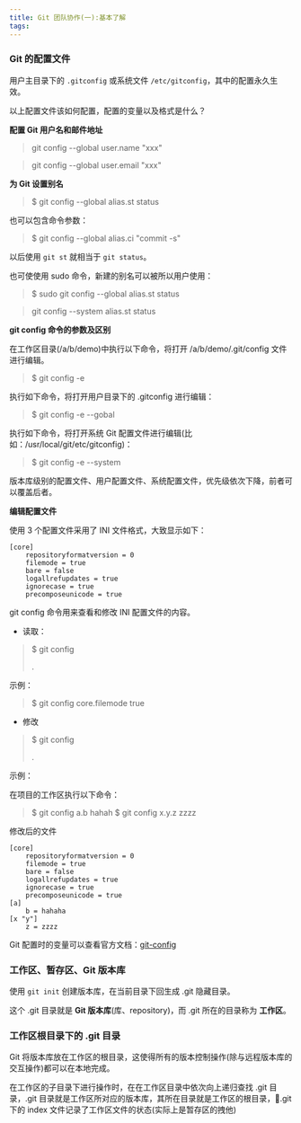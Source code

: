 ```yaml
---
title: Git 团队协作(一):基本了解
tags:
---
```



### Git 的配置文件

用户主目录下的 `.gitconfig` 或系统文件 `/etc/gitconfig`，其中的配置永久生效。



以上配置文件该如何配置，配置的变量以及格式是什么？



**配置 Git 用户名和邮件地址**

> git  config --global user.name "xxx"

> git  config --global user.email "xxx"

**为 Git 设置别名**

>$ git config --global alias.st status

也可以包含命令参数：

>$ git config --global alias.ci "commit -s"

以后使用 `git st` 就相当于 `git status`。

也可使使用 sudo 命令，新建的别名可以被所以用户使用：
>$ sudo git config --global alias.st status


> git config --system alias.st status


**git config 命令的参数及区别**

在工作区目录(/a/b/demo)中执行以下命令，将打开 /a/b/demo/.git/config 文件进行编辑。

> $ git config -e

执行如下命令，将打开用户目录下的 .gitconfig 进行编辑：

> $ git config -e --gobal


执行如下命令，将打开系统 Git 配置文件进行编辑(比如：/usr/local/git/etc/gitconfig)：
> $ git config -e --system


版本库级别的配置文件、用户配置文件、系统配置文件，优先级依次下降，前者可以覆盖后者。


**编辑配置文件**

使用 3 个配置文件采用了 INI 文件格式，大致显示如下：


```
[core]
	repositoryformatversion = 0
	filemode = true
	bare = false
	logallrefupdates = true
	ignorecase = true
	precomposeunicode = true
```
git config 命令用来查看和修改 INI 配置文件的内容。

* 读取：

>$ git config <section>.<key>

示例：

>$ git config core.filemode
true

* 修改

>$ git config <section>.<key> <value>

示例：

在项目的工作区执行以下命令：

>$ git config a.b hahah
>$ git config x.y.z zzzz

修改后的文件

```
[core]
	repositoryformatversion = 0
	filemode = true
	bare = false
	logallrefupdates = true
	ignorecase = true
	precomposeunicode = true
[a]
	b = hahaha
[x "y"]
	z = zzzz
```

Git 配置时的变量可以查看官方文档：[git-config](https://git-scm.com/docs/git-config)

### 工作区、暂存区、Git 版本库

使用 `git init` 创建版本库，在当前目录下回生成 .git 隐藏目录。


这个 .git 目录就是 **Git 版本库**(库、repository)，而 .git 所在的目录称为 **工作区**。




### 工作区根目录下的 .git 目录

Git 将版本库放在工作区的根目录，这使得所有的版本控制操作(除与远程版本库的交互操作)都可以在本地完成。


在工作区的子目录下进行操作时，在在工作区目录中依次向上递归查找 .git 目录，.git 目录就是工作区所对应的版本库，其所在目录就是工作区的根目录，.git 下的 index 文件记录了工作区文件的状态(实际上是暂存区的拽他)

